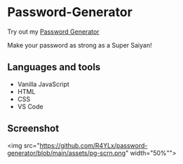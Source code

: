# Password-Generator

Try out my [Password Generator](https://rays-password-generator.netlify.app/)

Make your password as strong as a Super Saiyan!

## Languages and tools

- Vanilla JavaScript
- HTML
- CSS
- VS Code

## Screenshot

<img src="https://github.com/R4YLx/password-generator/blob/main/assets/pg-scrn.png" width="50%"">
